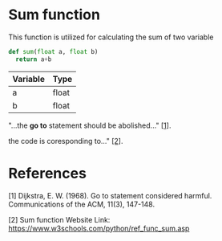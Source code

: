 # Sum function
This function is utilized for calculating the sum of two variable

```python
def sum(float a, float b)
  return a+b
```

| Variable | Type  |
|----------|-------|
| a        | float |
| b        | float |

"...the **go to** statement should be abolished..." [[1]](#1).

the code is coresponding to..." [[2]](#2).
# References
<a id="1">[1]</a> 
Dijkstra, E. W. (1968). 
Go to statement considered harmful. 
Communications of the ACM, 11(3), 147-148.

<a id="2">[2]</a>
Sum function
Website Link: https://www.w3schools.com/python/ref_func_sum.asp
